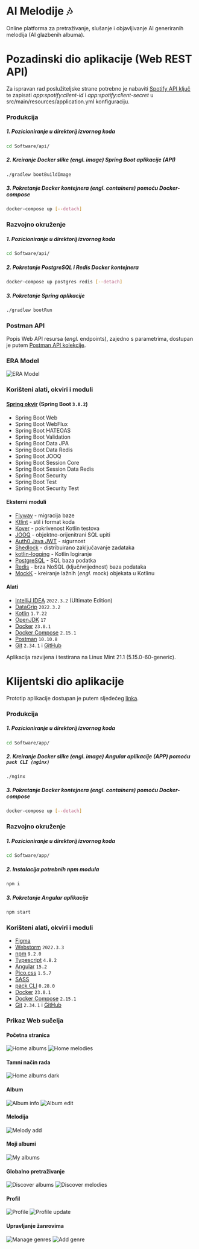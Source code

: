 # AI Melodije :notes:

Online platforma za pretraživanje, slušanje i objavljivanje AI generiranih melodija (AI glazbenih albuma).

# Pozadinski dio aplikacije (Web REST API)

Za ispravan rad poslužiteljske strane potrebno je nabaviti [Spotify API ključ](https://developer.spotify.com/documentation/web-api) te zapisati *app:spotify:client-id* i *app:spotify:client-secret* u src/main/resources/application.yml konfiguraciju.

### Produkcija

##### 1. Pozicioniranje u direktorij izvornog koda
```bash
cd Software/api/
```

##### 2. Kreiranje Docker slike (*engl.* image) Spring Boot aplikacije (API)
```bash
./gradlew bootBuildImage
```

##### 3. Pokretanje Docker kontejnera (*engl.* containers) pomoću Docker-compose
```bash
docker-compose up [--detach]
```

### Razvojno okruženje

##### 1. Pozicioniranje u direktorij izvornog koda
```bash
cd Software/api/
```

##### 2. Pokretanje PostgreSQL i Redis Docker kontejnera
```bash
docker-compose up postgres redis [--detach]
```

##### 3. Pokretanje Spring aplikacije
```bash
./gradlew bootRun
```

### Postman API

Popis Web API resursa (*engl.* endpoints), zajedno s parametrima, dostupan je putem [Postman API kolekcije](./Documentation/AI-Melodies-API.postman_collection.json).

### ERA Model

![ERA Model](./Documentation/ERA-Model.png)

### Korišteni alati, okviri i moduli

#### [Spring okvir](https://spring.io/) (Spring Boot `3.0.2`)
- Spring Boot Web
- Spring Boot WebFlux
- Spring Boot HATEOAS
- Spring Boot Validation
- Spring Boot Data JPA
- Spring Boot Data Redis
- Spring Boot JOOQ
- Spring Boot Session Core
- Spring Boot Session Data Redis
- Spring Boot Security
- Spring Boot Test
- Spring Boot Security Test

#### Eksterni moduli
- [Flyway](https://flywaydb.org/) - migracija baze
- [Ktlint](https://github.com/pinterest/ktlint) - stil i format koda
- [Kover](https://github.com/Kotlin/kotlinx-kover) - pokrivenost Kotlin testova
- [JOOQ](https://www.jooq.org/) - objektno-orijenitrani SQL upiti
- [Auth0 Java JWT](https://github.com/auth0/java-jwt) - sigurnost
- [Shedlock](https://github.com/lukas-krecan/ShedLock) - distribuirano zaključavanje zadataka
- [kotlin-logging](https://github.com/oshai/kotlin-logging) - Kotlin logiranje
- [PostgreSQL](https://hub.docker.com/_/postgres) - SQL baza podatka
- [Redis](https://hub.docker.com/_/redis) - brza NoSQL (ključ/vrijednost) baza podataka
- [MockK](https://mockk.io/) - kreiranje lažnih (*engl.* mock) objekata u Kotlinu

#### Alati
- [IntelliJ IDEA](https://www.jetbrains.com/idea/) `2022.3.2` (Ultimate Edition)
- [DataGrip](https://www.jetbrains.com/datagrip/) `2022.3.2`
- [Kotlin](https://kotlinlang.org/) `1.7.22`
- [OpenJDK](https://openjdk.org/projects/jdk/17/) `17`
- [Docker](https://www.docker.com/) `23.0.1`
- [Docker Compose](https://docs.docker.com/compose/) `2.15.1`
- [Postman](https://www.postman.com/) `10.10.8`
- [Git](https://git-scm.com/) `2.34.1` i [GitHub](https://github.com/)

Aplikacija razvijena i testirana na Linux Mint 21.1 (5.15.0-60-generic).

# Klijentski dio aplikacije

Prototip aplikacije dostupan je putem sljedećeg [linka](https://www.figma.com/file/YR1ROBbX0QlgVe0RadPViT/AI-Melodije?node-id=0%3A1&t=Yt3Mkb70sWJwkv66-1).

### Produkcija

##### 1. Pozicioniranje u direktorij izvornog koda
```bash
cd Software/app/
```

##### 2. Kreiranje Docker slike (*engl.* image) Angular aplikacije (APP) pomoću `pack CLI (nginx)`
```bash
./nginx
```

##### 3. Pokretanje Docker kontejnera (*engl.* containers) pomoću Docker-compose
```bash
docker-compose up [--detach]
```

### Razvojno okruženje

##### 1. Pozicioniranje u direktorij izvornog koda
```bash
cd Software/app/
```

##### 2. Instalacija potrebnih npm modula
```bash
npm i
```

##### 3. Pokretanje Angular aplikacije
```bash
npm start
```

### Korišteni alati, okviri i moduli

- [Figma](https://www.figma.com/)
- [Webstorm](https://www.jetbrains.com/webstorm/) `2022.3.3`
- [npm](https://www.npmjs.com/) `9.2.0`
- [Typescript](https://www.typescriptlang.org/) `4.8.2`
- [Angular](https://angular.io/) `15.2`
- [Pico.css](https://picocss.com/) `1.5.7`
- [SASS](https://sass-lang.com/)
- [pack CLI](https://buildpacks.io/docs/tools/pack/) `0.28.0`
- [Docker](https://www.docker.com/) `23.0.1`
- [Docker Compose](https://docs.docker.com/compose/) `2.15.1`
- [Git](https://git-scm.com/) `2.34.1` i [GitHub](https://github.com/)

### Prikaz Web sučelja

#### Početna stranica

![Home albums](./Documentation/screenshots/home-albums.png)
![Home melodies](./Documentation/screenshots/home-melodies.png)

#### Tamni način rada

![Home albums dark](./Documentation/screenshots/home-albums-dark.png)

#### Album

![Album info](./Documentation/screenshots/album-info.png)
![Album edit](./Documentation/screenshots/album-edit.png)

#### Melodija

![Melody add](./Documentation/screenshots/melody-add.png)

#### Moji albumi

![My albums](./Documentation/screenshots/album-my.png)

#### Globalno pretraživanje

![Discover albums](./Documentation/screenshots/discover-albums.png)
![Discover melodies](./Documentation/screenshots/discover-melody.png)

#### Profil

![Profile](./Documentation/screenshots/profile.png)
![Profile update](./Documentation/screenshots/profile-update.png)

#### Upravljanje žanrovima

![Manage genres](./Documentation/screenshots/genre-manage.png)
![Add genre](./Documentation/screenshots/genre-add.png)

